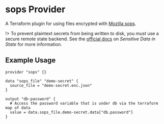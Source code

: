 # sops Provider

A Terraform plugin for using files encrypted with [Mozilla sops](https://github.com/mozilla/sops).

!> To prevent plaintext secrets from being written to disk, you *must* use a secure remote state backend. See the [official docs](https://developer.hashicorp.com/terraform/language/state/sensitive-data) on _Sensitive Data in State_ for more information.

## Example Usage

```hcl
provider "sops" {}

data "sops_file" "demo-secret" {
  source_file = "demo-secret.enc.json"
}

output "db-password" {
  # Access the password variable that is under db via the terraform map of data
  value = data.sops_file.demo-secret.data["db.password"]
}
```
